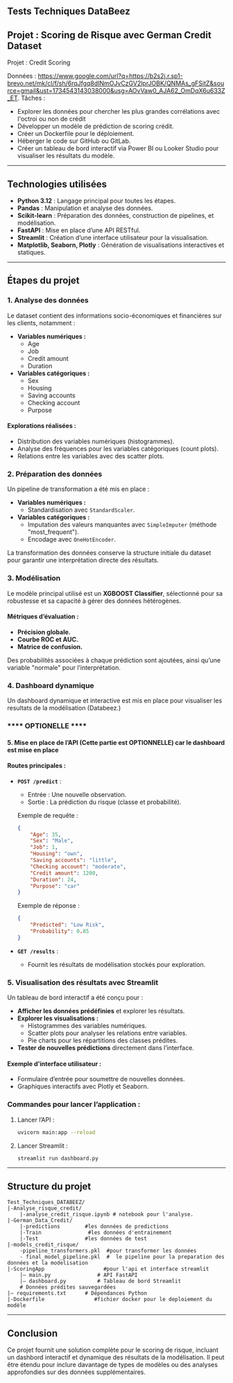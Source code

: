 ## Tests Techniques DataBeez
## Projet : Scoring de Risque avec German Credit Dataset

Projet : Credit Scoring

   Données : https://www.google.com/url?q=https://b2s2j.r.sp1-brevo.net/mk/cl/f/sh/6rqJfgq8dINmOJvCzGV2lprJOBK/QNMAs_gFSitZ&source=gmail&ust=1734543143038000&usg=AOvVaw0_AJA62_OmDqX6u633Z_ET.
    Tâches :
   * Explorer les données pour chercher les plus grandes corrélations avec l'octroi ou non de crédit 
   * Développer un modèle de prédiction de scoring crédit.
   * Créer un Dockerfile pour le déploiement.
   * Héberger le code sur GitHub ou GitLab.
   * Créer un tableau de bord interactif via Power BI ou Looker Studio pour visualiser les résultats du modèle.

---

## Technologies utilisées

- **Python 3.12** : Langage principal pour toutes les étapes.
- **Pandas** : Manipulation et analyse des données.
- **Scikit-learn** : Préparation des données, construction de pipelines, et modélisation.
- **FastAPI** : Mise en place d’une API RESTful.
- **Streamlit** : Création d’une interface utilisateur pour la visualisation.
- **Matplotlib, Seaborn, Plotly** : Génération de visualisations interactives et statiques.

---

## Étapes du projet

### 1. Analyse des données

Le dataset contient des informations socio-économiques et financières sur les clients, notamment :
- **Variables numériques :**
  - Age
  - Job
  - Credit amount
  - Duration
- **Variables catégoriques :**
  - Sex
  - Housing
  - Saving accounts
  - Checking account
  - Purpose

#### Explorations réalisées :
- Distribution des variables numériques (histogrammes).
- Analyse des fréquences pour les variables catégoriques (count plots).
- Relations entre les variables avec des scatter plots.

### 2. Préparation des données

Un pipeline de transformation a été mis en place :
- **Variables numériques :**
  - Standardisation avec `StandardScaler`.
- **Variables catégoriques :**
  - Imputation des valeurs manquantes avec `SimpleImputer` (méthode "most_frequent").
  - Encodage avec `OneHotEncoder`.

La transformation des données conserve la structure initiale du dataset pour garantir une interprétation directe des résultats.

### 3. Modélisation

Le modèle principal utilisé est un **XGBOOST Classifier**, sélectionné pour sa robustesse et sa capacité à gérer des données hétérogènes.

#### Métriques d’évaluation :
- **Précision globale.**
- **Courbe ROC et AUC.**
- **Matrice de confusion.**

Des probabilités associées à chaque prédiction sont ajoutées, ainsi qu’une variable "normale" pour l’interprétation.

### 4. Dashboard dynamique

Un dashboard dynamique et interactive est mis en place pour visualiser les resultats de la modélisation (Databeez.)


### **** OPTIONELLE ****
####  5. Mise en place de l’API (Cette partie est OPTIONNELLE) car le dashboard est mise en place

#### Routes principales :
- **`POST /predict`** :
  - Entrée : Une nouvelle observation.
  - Sortie : La prédiction du risque (classe et probabilité).

  Exemple de requête :
  ```json
  {
      "Age": 35,
      "Sex": "Male",
      "Job": 1,
      "Housing": "own",
      "Saving accounts": "little",
      "Checking account": "moderate",
      "Credit amount": 1200,
      "Duration": 24,
      "Purpose": "car"
  }
  ```

  Exemple de réponse :
  ```json
  {
      "Predicted": "Low Risk",
      "Probability": 0.85
  }
  ```

- **`GET /results`** :
  - Fournit les résultats de modélisation stockés pour exploration.

### 5. Visualisation des résultats avec Streamlit

Un tableau de bord interactif a été conçu pour :
- **Afficher les données prédéfinies** et explorer les résultats.
- **Explorer les visualisations :**
  - Histogrammes des variables numériques.
  - Scatter plots pour analyser les relations entre variables.
  - Pie charts pour les répartitions des classes prédites.
- **Tester de nouvelles prédictions** directement dans l’interface.

#### Exemple d’interface utilisateur :
- Formulaire d’entrée pour soumettre de nouvelles données.
- Graphiques interactifs avec Plotly et Seaborn.

### Commandes pour lancer l’application :

1. Lancer l’API :
   ```bash
   uvicorn main:app --reload
   ```

2. Lancer Streamlit :
   ```bash
   streamlit run dashboard.py
   ```

---

## Structure du projet

```
Test_Techniques_DATABEEZ/
|-Analyse_risque_credit/
    |-analyse_credit_risque.ipynb # notebook pour l'analyse.
|-German_Data_Credit/
    |-predictions        #les données de predictions
    |-Train               #les données d'entrainement
    |-Test               #les données de test
|-models_credit_risque/
    -pipeline_transformers.pkl  #pour transformer les données
    - final_model_pipeline.pkl  #  le pipeline pour la preparation des données et la modelisation
|-ScoringApp                   #pour l'api et interface streamlit
    |— main.py               # API FastAPI
    |— dashboard.py          # Tableau de bord Streamlit
    # Données prédites sauvegardées
|— requirements.txt      # Dépendances Python
|-Dockerfile                #fichier docker pour le deploiement du modèle
```

---

## Conclusion

Ce projet fournit une solution complète pour le scoring de risque, incluant un dashbord interactif et dynamique des résultats de la modélisation. Il peut être étendu pour inclure davantage de types de modèles ou des analyses approfondies sur des données supplémentaires.

